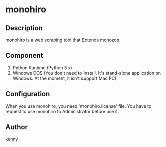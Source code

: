 monohiro
====

## Description
monohiro is a web scraping tool that Extends monozon. 

## Component
  1. Python Runtime.(Python 3.x)
  2. Windows DOS (You don't need to install. It's stand-alone application on Windows. At the moment, it isn't support Mac PC)

## Configuration
When you use monohiro, you need 'monohiro.license' file.
You have to request to use monohiro to Administrator before use it.

## Author
kenny
